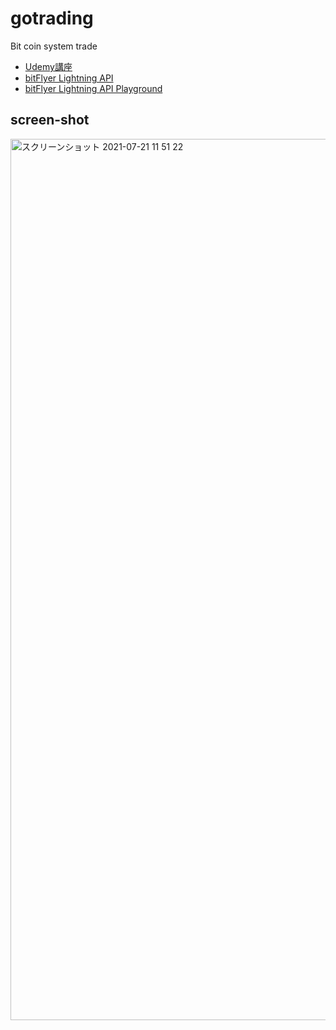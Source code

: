 # gotrading
Bit coin system trade  
- [Udemy講座](https://www.udemy.com/course/go-fintech/)  
- [bitFlyer Lightning API](https://lightning.bitflyer.com/docs?lang=ja&_gl=1*afuq75*_ga*MTk5MDYxMzU1NC4xNjIwMjkxNjg3*_ga_3VYMQNCVSM*MTYyNjgzODg2OC4yMS4xLjE2MjY4MzkwMzguMjM.)  
- [bitFlyer Lightning API Playground](https://lightning.bitflyer.com/docs/playground?lang=ja&_gl=1*7pv8im*_ga*MTk5MDYxMzU1NC4xNjIwMjkxNjg3*_ga_3VYMQNCVSM*MTYyNjgzODg2OC4yMS4xLjE2MjY4MzkwMzEuMzA.#GETv1%2Fgetmarkets/javascript)  
## screen-shot
<img width="1410" alt="スクリーンショット 2021-07-21 11 51 22" src="https://user-images.githubusercontent.com/65754643/126424332-fde735a8-5808-4971-b648-962ee7d43623.png">
